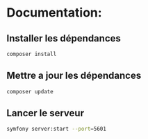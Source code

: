 # Documentation:

## Installer les dépendances

``` bash
composer install
```

## Mettre a jour les dépendances

``` bash
composer update
```

## Lancer le serveur

``` bash
symfony server:start --port=5601
```